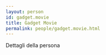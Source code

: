 ```yaml
---
layout: person
id: gadget.movie
title: Gadget Movie
permalink: people/gadget.movie.html
---
```


Dettagli della persona
